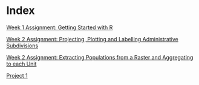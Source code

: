 # Index

[Week 1 Assignment: Getting Started with R](https://github.com/hopsalong/AgentBasedModeling/blob/master/week1.pdf)

[Week 2 Assignment: Projecting, Plotting and Labelling Administrative Subdivisions](week2.pdf)

[Week 2 Assignment: Extracting Populations from a Raster and Aggregating to each Unit](population_modeling.md)

[Project 1](Project1.md)
